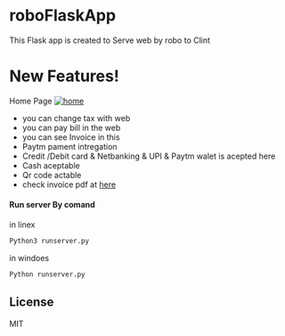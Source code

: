 # roboFlaskApp
This Flask app is created to Serve web by robo to Clint
# New Features!
Home Page
[![home](https://i.ibb.co/7J1gHVw/home.png)](https://ibb.co/rGwbgMC)
  - you can change tax with web
  - you can pay bill in the web
  - you can see Invoice in this
  - Paytm pament intregation
  - Credit /Debit card & Netbanking & UPI & Paytm walet is acepted here
  - Cash aceptable
  - Qr code actable
  - check invoice pdf at [here](https://smallpdf.com/shared#st=b3f4f402-bc92-414f-8c1e-89de273f0c50&fn=invoice_pdf.pdf&ct=1606572726633&tl=share-document&rf=link) 


#### Run server By comand
in linex
```sh
Python3 runserver.py
```
in windoes
```sh
Python runserver.py
```




License
----

MIT
